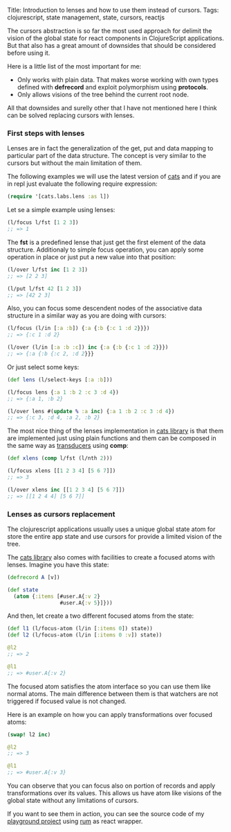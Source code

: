 Title: Introduction to lenses and how to use them instead of cursors.
Tags: clojurescript, state management, state, cursors, reactjs

The cursors abstraction is so far the most used approach for delimit the vision
of the global state for react components in ClojureScript applications. But that
also has a great amount of downsides that should be considered before using it.

Here is a little list of the most important for me:

- Only works with plain data. That makes worse working with own types defined with
  **defrecord** and exploit polymorphism using **protocols**.
- Only allows visions of the tree behind the current root node.

All that downsides and surelly other that I have not mentioned here I think
can be solved replacing cursors with lenses.


### First steps with lenses ###

Lenses are in fact the generalization of the get, put and data mapping to
particular part of the data structure. The concept is very similar to the
cursors but without the main limitation of them.

The following examples we will use the latest version of [cats][1] and
if you are in repl just evaluate the following require expression:

```clojure
(require '[cats.labs.lens :as l])
```

Let se a simple example using lenses:

```clojure
(l/focus l/fst [1 2 3])
;; => 1
```

The **fst** is a predefined lense that just get the first element of the data
structure. Additionaly to simple focus operation, you can apply some operation
in place or just put a new value into that position:

```clojure
(l/over l/fst inc [1 2 3])
;; => [2 2 3]

(l/put l/fst 42 [1 2 3])
;; => [42 2 3]
```

Also, you can focus some descendent nodes of the associative data structure
in a similar way as you are doing with cursors:

```clojure
(l/focus (l/in [:a :b]) {:a {:b {:c 1 :d 2}}})
;; => {:c 1 :d 2}

(l/over (l/in [:a :b :c]) inc {:a {:b {:c 1 :d 2}}})
;; => {:a {:b {:c 2, :d 2}}}
```

Or just select some keys:

```clojure
(def lens (l/select-keys [:a :b]))

(l/focus lens {:a 1 :b 2 :c 3 :d 4})
;; => {:a 1, :b 2}

(l/over lens #(update % :a inc) {:a 1 :b 2 :c 3 :d 4})
;; => {:c 3, :d 4, :a 2, :b 2}
```

The most nice thing of the lenses implementation in [cats library][1] is that
them are implemented just using plain functions and them can be composed in the
same way as [transducers][2] using **comp**:

```clojure
(def xlens (comp l/fst (l/nth 2)))

(l/focus xlens [[1 2 3 4] [5 6 7]])
;; => 3

(l/over xlens inc [[1 2 3 4] [5 6 7]])
;; => [[1 2 4 4] [5 6 7]]
```

### Lenses as cursors replacement ###

The clojurescript applications usually uses a unique global state atom for store
the entire app state and use cursors for provide a limited vision of the tree.

The [cats library][1] also comes with facilities to create a focused atoms with
lenses. Imagine you have this state:

```clojure
(defrecord A [v])

(def state
  (atom {:items [#user.A{:v 2}
                 #user.A{:v 5}]}))
```

And then, let create a two different focused atoms from the state:

```clojure
(def l1 (l/focus-atom (l/in [:items 0]) state))
(def l2 (l/focus-atom (l/in [:items 0 :v]) state))

@l2
;; => 2

@l1
;; => #user.A{:v 2}
```

The focused atom satisfies the atom interface so you can use them like normal
atoms. The main difference between them is that watchers are not triggered if
focused value is not changed.

Here is an example on how you can apply transformations over focused atoms:

```clojure
(swap! l2 inc)

@l2
;; => 3

@l1
;; => #user.A{:v 3}
```

You can observe that you can focus also on portion of records and apply
transformations over its values. This allows us have atom like visions of the
global state without any limitations of cursors.

If you want to see them in action, you can see the source code of my
[playground project][3] using [rum][4] as react wrapper.

[1]: https://github.com/funcool/cats
[2]: http://clojure.org/transducers
[3]: https://github.com/niwinz/rum-playground/tree/m1
[4]: https://github.com/tonsky/rum
